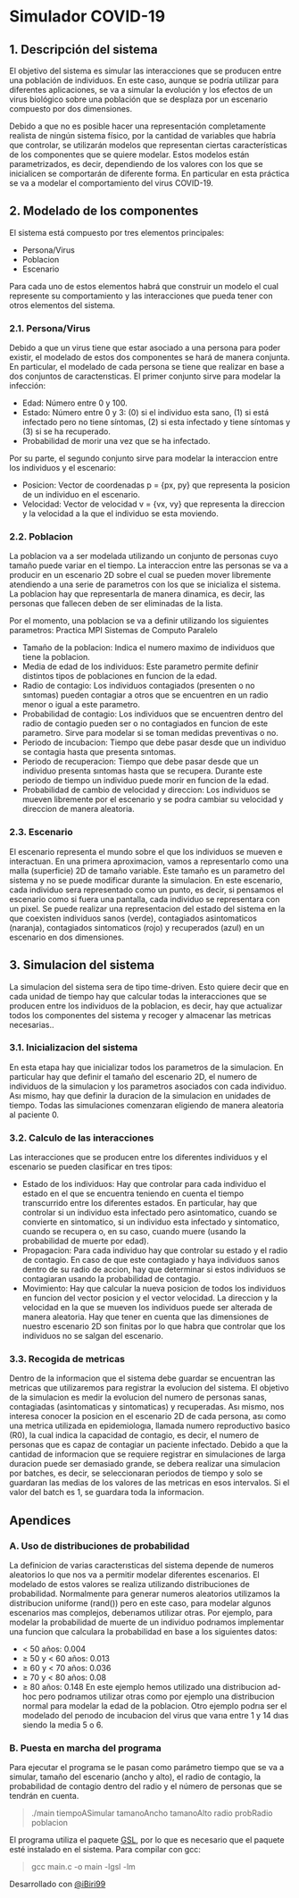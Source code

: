 # Simulador COVID-19

## 1. Descripción del sistema
El objetivo del sistema es simular las interacciones que se producen entre una población de individuos.
En este caso, aunque se podría utilizar para diferentes aplicaciones, se va a simular la evolución y los efectos
de un virus biológico sobre una población que se desplaza por un escenario compuesto por dos dimensiones.

Debido a que no es posible hacer una representación completamente realista de ningún sistema físico, por
la cantidad de variables que habría que controlar, se utilizarán modelos que representan ciertas características
de los componentes que se quiere modelar. Estos modelos están parametrizados, es decir, dependiendo de los
valores con los que se inicialicen se comportarán de diferente forma. En particular en esta práctica se va a
modelar el comportamiento del virus COVID-19.

## 2. Modelado de los componentes
El sistema está compuesto por tres elementos principales:
 - Persona/Virus
 - Poblacion
 - Escenario

Para cada uno de estos elementos habrá que construir un modelo el cual represente su comportamiento y
las interacciones que pueda tener con otros elementos del sistema.
### 2.1. Persona/Virus
Debido a que un virus tiene que estar asociado a una persona para poder existir, el modelado de estos dos
componentes se hará de manera conjunta. En particular, el modelado de cada persona se tiene que realizar
en base a dos conjuntos de caracterısticas. El primer conjunto sirve para modelar la infección:
 - Edad: Número entre 0 y 100.
 - Estado: Número entre 0 y 3: (0) si el individuo esta sano, (1) si está infectado pero no tiene síntomas,
(2) si esta infectado y tiene síntomas y (3) si se ha recuperado.
 - Probabilidad de morir una vez que se ha infectado.

Por su parte, el segundo conjunto sirve para modelar la interaccion entre los individuos y el escenario:
 - Posicion: Vector de coordenadas p = {px, py} que representa la posicion de un individuo en el escenario.
 - Velocidad: Vector de velocidad v = {vx, vy} que representa la direccion y la velocidad a la que el
individuo se esta moviendo.
### 2.2. Poblacion
La poblacion va a ser modelada utilizando un conjunto de personas cuyo tamaño puede variar en el
tiempo. La interaccion entre las personas se va a producir en un escenario 2D sobre el cual se pueden mover
libremente atendiendo a una serie de parametros con los que se inicializa el sistema. La poblacion hay que
representarla de manera dinamica, es decir, las personas que fallecen deben de ser eliminadas de la lista.

Por el momento, una poblacion se va a definir utilizando los siguientes parametros:
Practica MPI Sistemas de Computo Paralelo
 - Tamaño de la poblacion: Indica el numero maximo de individuos que tiene la poblacion.
 - Media de edad de los individuos: Este parametro permite definir distintos tipos de poblaciones en
funcion de la edad.
 - Radio de contagio: Los individuos contagiados (presenten o no sıntomas) pueden contagiar a otros que
se encuentren en un radio menor o igual a este parametro.
 - Probabilidad de contagio: Los individuos que se encuentren dentro del radio de contagio pueden ser o
no contagiados en funcion de este parametro. Sirve para modelar si se toman medidas preventivas o no.
 - Periodo de incubacion: Tiempo que debe pasar desde que un individuo se contagia hasta que presenta
sıntomas.
 - Periodo de recuperacion: Tiempo que debe pasar desde que un individuo presenta sıntomas hasta que
se recupera. Durante este periodo de tiempo un individuo puede morir en funcion de la edad.
 - Probabilidad de cambio de velocidad y direccion: Los individuos se mueven libremente por el escenario
y se podra cambiar su velocidad y direccion de manera aleatoria.
### 2.3. Escenario
   El escenario representa el mundo sobre el que los individuos se mueven e interactuan. En una primera
aproximacion, vamos a representarlo como una malla (superficie) 2D de tamaño variable. Este tamaño es un
parametro del sistema y no se puede modificar durante la simulacion. En este escenario, cada individuo sera
representado como un punto, es decir, si pensamos el escenario como si fuera una pantalla, cada individuo se
representara con un pixel.
	Se puede realizar una representacion del estado del sistema en la que coexisten individuos
sanos (verde), contagiados asintomaticos (naranja), contagiados sintomaticos (rojo) y recuperados (azul) en
un escenario en dos dimensiones.

## 3. Simulacion del sistema
   La simulacion del sistema sera de tipo time-driven. Esto quiere decir que en cada unidad de tiempo hay 
que calcular todas la interacciones que se producen entre los individuos de la poblacion, es decir, hay que
actualizar todos los componentes del sistema y recoger y almacenar las metricas necesarias..
### 3.1. Inicializacion del sistema
   En esta etapa hay que inicializar todos los parametros de la simulacion. En particular hay que definir el
tamaño del escenario 2D, el numero de individuos de la simulacion y los parametros asociados con cada individuo. Ası mismo, hay que definir la duracion de la simulacion en unidades de tiempo. Todas las simulaciones
comenzaran eligiendo de manera aleatoria al paciente 0.
### 3.2. Calculo de las interacciones
   Las interacciones que se producen entre los diferentes individuos y el escenario se pueden clasificar en tres
tipos:
 - Estado de los individuos: Hay que controlar para cada individuo el estado en el que se encuentra
teniendo en cuenta el tiempo transcurrido entre los diferentes estados. En particular, hay que controlar
si un individuo esta infectado pero asintomatico, cuando se convierte en sintomatico, si un individuo
esta infectado y sintomatico, cuando se recupera o, en su caso, cuando muere (usando la probabilidad
de muerte por edad).
 - Propagacion: Para cada individuo hay que controlar su estado y el radio de contagio. En caso de que
este contagiado y haya individuos sanos dentro de su radio de accion, hay que determinar si estos
individuos se contagiaran usando la probabilidad de contagio.
 - Movimiento: Hay que calcular la nueva posicion de todos los individuos en funcion del vector posicion
y el vector velocidad. La direccion y la velocidad en la que se mueven los individuos puede ser alterada
de manera aleatoria. Hay que tener en cuenta que las dimensiones de nuestro escenario 2D son finitas
por lo que habra que controlar que los individuos no se salgan del escenario.
### 3.3. Recogida de metricas
   Dentro de la informacion que el sistema debe guardar se encuentran las metricas que utilizaremos para
registrar la evolucion del sistema. El objetivo de la simulacion es medir la evolucion del numero de personas
sanas, contagiadas (asintomaticas y sintomaticas) y recuperadas. Ası mismo, nos interesa conocer la posicion
en el escenario 2D de cada persona, ası como una metrica utilizada en epidemiologıa, llamada numero reproductivo basico (R0), la cual indica la capacidad de contagio, es decir, el numero de personas que es capaz de
contagiar un paciente infectado.
	Debido a que la cantidad de informacion que se requiere registrar en simulaciones de larga duracion puede
ser demasiado grande, se debera realizar una simulacion por batches, es decir, se seleccionaran periodos de
tiempo y solo se guardaran las medias de los valores de las metricas en esos intervalos. Si el valor del batch
es 1, se guardara toda la informacion.

## Apendices
### A. Uso de distribuciones de probabilidad
   La definicion de varias caracterısticas del sistema depende de numeros aleatorios lo que nos va a permitir
modelar diferentes escenarios. El modelado de estos valores se realiza utilizando distribuciones de probabilidad. Normalmente para generar numeros aleatorios utilizamos la distribucion uniforme (rand()) pero en este
caso, para modelar algunos escenarios mas complejos, deberıamos utilizar otras. Por ejemplo, para modelar
la probabilidad de muerte de un individuo podrıamos implementar una funcion que calculara la probabilidad
en base a los siguientes datos:
 - < 50 años: 0.004
 - ≥ 50 y < 60 años: 0.013
 - ≥ 60 y < 70 años: 0.036
 - ≥ 70 y < 80 años: 0.08
 - ≥ 80 años: 0.148
	En este ejemplo hemos utilizado una distribucion ad-hoc pero podrıamos utilizar otras como por ejemplo
una distribucion normal para modelar la edad de la poblacion. Otro ejemplo podrıa ser el modelado del
perıodo de incubacion del virus que varıa entre 1 y 14 dıas siendo la media 5 o 6.

### B. Puesta en marcha del programa
   Para ejecutar el programa se le pasan como parámetro tiempo que se va a simular, tamaño del escenario (ancho y alto), el radio de contagio, la probabilidad de contagio dentro del radio y el número de personas que se tendrán en cuenta.
> ./main tiempoASimular tamanoAncho tamanoAlto radio probRadio poblacion
	
   El programa utiliza el paquete [GSL](https://www.gnu.org/software/gsl/doc/html/), por lo que es necesario que el paquete esté instalado en el sistema. Para compilar con gcc:
> gcc main.c -o main -lgsl -lm
	

Desarrollado con [@iBiri99](https://github.com/iBiri99)

